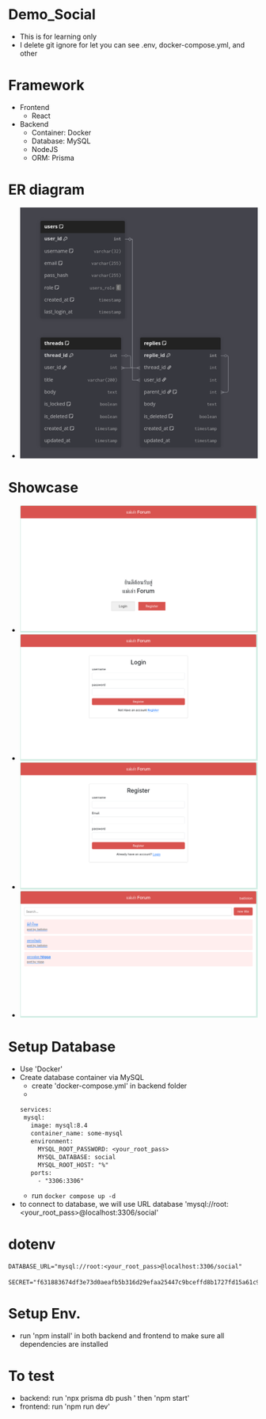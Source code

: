 # Demo_Social
- This is for learning only
- I delete git ignore for let you can see .env, docker-compose.yml, and other 

# Framework
- Frontend
  - React
- Backend
  - Container: Docker
  - Database: MySQL
  - NodeJS
  - ORM: Prisma

# ER diagram
- ![ER Diagram](/image/ER_Diagram.png)

# Showcase
- ![1](/image/1.png)
- ![2](/image/2.png)
- ![3](/image/3.png)
- ![4](/image/4.png)

# Setup Database
- Use 'Docker'
- Create database container via MySQL
  - create 'docker-compose.yml' in backend folder
  -
  ```
  services:
   mysql:
     image: mysql:8.4
     container_name: some-mysql
     environment:
       MYSQL_ROOT_PASSWORD: <your_root_pass>
       MYSQL_DATABASE: social
       MYSQL_ROOT_HOST: "%"
     ports:
       - "3306:3306"
  ```
  - run `docker compose up -d`
- to connect to database, we will use URL database 'mysql://root:<your_root_pass>@localhost:3306/social'

# dotenv
```
DATABASE_URL="mysql://root:<your_root_pass>@localhost:3306/social"

SECRET="f631883674df3e73d0aeafb5b316d29efaa25447c9bceffd8b1727fd15a61c99"
```

# Setup Env.
- run 'npm install' in both backend and frontend to make sure all dependencies are installed

# To test
- backend: run 'npx prisma db push
' then 'npm start'
- frontend: run 'npm run dev'
